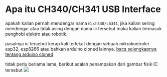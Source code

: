 # Apa itu CH340/CH341 USB Interface
apakah kalian pernah mendengar nama ic `ch340/ch341`, jika kalian sering mendengar atau tidak asing dengan nama ic tersebut maka kalian termasuk penghobi elektro atau robotik.

pasalnya ic tersebut kerap kali terlekat dengan sebuah mikrokontroler esp32, esp8266 atau bahkan arduino cloned lainnya. [baca selengkapnya tentang arduino cloned](/pustaka/apa )

tidak perlu berlama lama, berikut adalah penampakan dari gambar fisik IC tersebut
![](ss/)